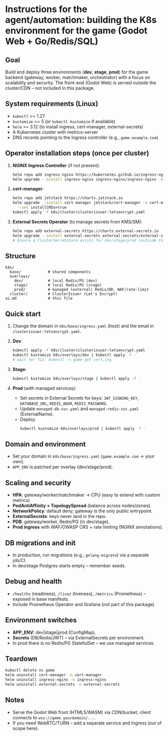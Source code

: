 # Instructions for the agent/automation: building the K8s environment for the game (Godot Web + Go/Redis/SQL)

## Goal
Build and deploy three environments (**dev**, **stage**, **prod**) for the game backend (gateway, worker, matchmaker, orchestrator) with a focus on scalability and security. The front-end (Godot Web) is served outside the cluster/CDN – not included in this package.

## System requirements (Linux)
- `kubectl` >= 1.27
- `kustomize` >= 5 (or `kubectl kustomize` if available)
- `helm` >= 3.12 (to install ingress, cert-manager, external-secrets)
- A Kubernetes cluster with metrics-server
- DNS records pointing to the Ingress controller (e.g., `game.example.com`)

## Operator installation steps (once per cluster)
1. **NGINX Ingress Controller** (if not present):
   ```bash
   helm repo add ingress-nginx https://kubernetes.github.io/ingress-nginx
   helm upgrade --install ingress-nginx ingress-nginx/ingress-nginx -n ingress-nginx --create-namespace
   ```

2. **cert-manager**:
   ```bash
   helm repo add jetstack https://charts.jetstack.io
   helm upgrade --install cert-manager jetstack/cert-manager -n cert-manager --create-namespace \
     --set installCRDs=true
   kubectl apply -f k8s/cluster/clusterissuer-letsencrypt.yaml
   ```

3. **External Secrets Operator** (to manage secrets from KMS/SM):
   ```bash
   helm repo add external-secrets https://charts.external-secrets.io
   helm upgrade --install external-secrets external-secrets/external-secrets -n external-secrets --create-namespace
   # Ensure a ClusterSecretStore exists for dev/stage/prod (outside this repo).
   ```

## Structure
```
k8s/
  base/            # shared components
  overlays/
    dev/           # local Redis/PG (dev)
    stage/         # local Redis/PG (stage)
    prod/          # managed (external) Redis/DB, WAF/rate-limit
  cluster/         # ClusterIssuer (Let's Encrypt)
ai.md              # this file
```

## Quick start

1. Change the domain in `k8s/base/ingress.yaml` (host) and the email in `clusterissuer-letsencrypt.yaml`.

2. **Dev**:
   ```bash
   kubectl apply -f k8s/cluster/clusterissuer-letsencrypt.yaml
   kubectl kustomize k8s/overlays/dev | kubectl apply -f -
   # wait for TLS: kubectl -n game get cert,ing
   ```

3. **Stage**:
   ```bash
   kubectl kustomize k8s/overlays/stage | kubectl apply -f -
   ```

4. **Prod** (with managed services):
   - Set secrets in External Secrets for keys: `JWT_SIGNING_KEY`, `DATABASE_URL`, `REDIS_ADDR`, `REDIS_PASSWORD`.
   - Update `managed-db-svc.yaml` and `managed-redis-svc.yaml` (ExternalName).
   - Deploy:
     ```bash
     kubectl kustomize k8s/overlays/prod | kubectl apply -f -
     ```

## Domain and environment
- Set your domain in `k8s/base/ingress.yaml` (`game.example.com` → your own).
- `APP_ENV` is patched per overlay (dev/stage/prod).

## Scaling and security
- **HPA**: gateway/worker/matchmaker -> CPU (easy to extend with custom metrics).
- **PodAntiAffinity + TopologySpread** (balance across nodes/zones).
- **NetworkPolicy**: default deny; gateway is the only public entrypoint.
- **ExternalSecrets**: keys never land in the repo.
- **PDB**: gateway/worker, Redis/PG (in dev/stage).
- **Prod ingress** with WAF/OWASP CRS + rate limiting (NGINX annotations).

## DB migrations and init
- In production, run migrations (e.g., `golang-migrate`) via a separate job/CI.
- In dev/stage Postgres starts empty – remember seeds.

## Debug and health
- `/healthz` (readiness), `/livez` (liveness), `/metrics` (Prometheus) – exposed in base manifests.
- Include Prometheus Operator and Grafana (not part of this package).

## Environment switches
- **APP_ENV**: dev|stage|prod (ConfigMap).
- **Secrets** (DB/Redis/JWT) – via ExternalSecrets per environment.
- In prod there is no Redis/PG StatefulSet – we use managed services.

## Teardown
```bash
kubectl delete ns game
helm uninstall cert-manager -n cert-manager
helm uninstall ingress-nginx -n ingress-nginx
helm uninstall external-secrets -n external-secrets
```

## Notes
- Serve the Godot Web front (HTML5/WASM) via CDN/bucket; client connects to `wss://game.yourdomain/...`.
- If you need WebRTC/TURN – add a separate service and Ingress (out of scope here).
